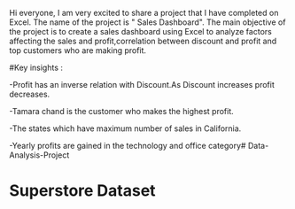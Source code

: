 

Hi everyone,
I am very excited to share a project that I have completed on Excel. The name of the project is " Sales Dashboard". The main objective of the project is to create a sales dashboard using Excel to analyze factors affecting the sales and profit,correlation between discount and profit and top customers who are making profit.

#Key insights :  

-Profit has an inverse relation with Discount.As Discount increases profit decreases.

-Tamara chand is the customer who makes the highest profit.

-The states which have maximum number  of sales in California.

-Yearly profits are gained in the technology and office category# Data-Analysis-Project

# Superstore Dataset


